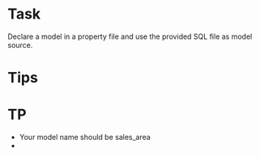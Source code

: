 # Task

Declare a model in a property file and use the provided SQL file as model source. 

# Tips

# TP

* Your model name should be sales_area
* 

